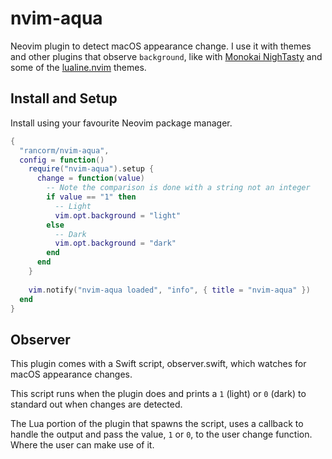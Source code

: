 # nvim-aqua

Neovim plugin to detect macOS appearance change. I use it with themes and
other plugins that observe `background`, like with [Monokai NighTasty](https://github.com/polirritmico/monokai-nightasty.nvim) and some of the [lualine.nvim](https://github.com/nvim-lualine/lualine.nvim) themes.

## Install and Setup

Install using your favourite Neovim package manager.

```lua
{
  "rancorm/nvim-aqua",
  config = function()
    require("nvim-aqua").setup {
      change = function(value)
        -- Note the comparison is done with a string not an integer
        if value == "1" then
          -- Light
          vim.opt.background = "light"
        else
          -- Dark
          vim.opt.background = "dark"
        end
      end
    }
  
    vim.notify("nvim-aqua loaded", "info", { title = "nvim-aqua" })
  end
}
```

## Observer

This plugin comes with a Swift script, observer.swift, which watches for macOS
appearance changes.

This script runs when the plugin does and prints a `1` (light) or `0` (dark) to 
standard out when changes are detected.

The Lua portion of the plugin that spawns the script, uses a callback to handle
the output and pass the value, `1` or `0`, to the user change function. Where the
user can make use of it.
